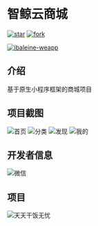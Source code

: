# 智鲸云商城

[![star](https://gitee.com/ibaleine-open-source/ibaleine-weapp/badge/star.svg?theme=dark)](https://gitee.com/ibaleine-open-source/ibaleine-weapp/stargazers)
[![fork](https://gitee.com/ibaleine-open-source/ibaleine-weapp/badge/fork.svg?theme=dark)](https://gitee.com/ibaleine-open-source/ibaleine-weapp/members)

[![ibaleine-weapp](https://img.shields.io/static/v1?label=Github&message=ibaleine-weapp&color=orange)](https://github.com/icjs-cc/ibaleine-weapp.git)

## 介绍
基于原生小程序框架的商城项目

## 项目截图
![首页](./screenshot/home.jpeg) 
![分类](./screenshot/classify.jpeg) 
![发现](./screenshot/discover.jpeg) 
![我的](./screenshot/mine.jpeg) 

## 开发者信息
![微信](./images/common/qrcode.jpg) 

## 项目
![天天干饭无忧](./images/common/ttgfwy_weapp.jpg)
